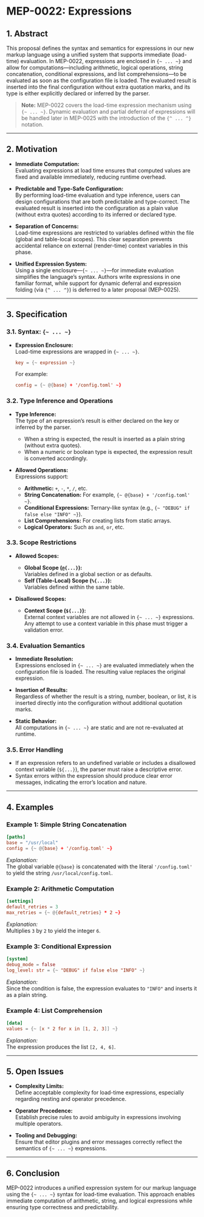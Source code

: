 # MEP-0022: Expressions

## 1. Abstract

This proposal defines the syntax and semantics for expressions in our new markup language using a unified system that supports immediate (load-time) evaluation. In MEP-0022, expressions are enclosed in `{~ ... ~}` and allow for computations—including arithmetic, logical operations, string concatenation, conditional expressions, and list comprehensions—to be evaluated as soon as the configuration file is loaded. The evaluated result is inserted into the final configuration without extra quotation marks, and its type is either explicitly declared or inferred by the parser.

> **Note:** MEP-0022 covers the load-time expression mechanism using `{~ ... ~}`. Dynamic evaluation and partial deferral of expressions will be handled later in MEP-0025 with the introduction of the `{^ ... ^}` notation.

---

## 2. Motivation

- **Immediate Computation:**  
  Evaluating expressions at load time ensures that computed values are fixed and available immediately, reducing runtime overhead.

- **Predictable and Type-Safe Configuration:**  
  By performing load-time evaluation and type inference, users can design configurations that are both predictable and type-correct. The evaluated result is inserted into the configuration as a plain value (without extra quotes) according to its inferred or declared type.

- **Separation of Concerns:**  
  Load-time expressions are restricted to variables defined within the file (global and table-local scopes). This clear separation prevents accidental reliance on external (render-time) context variables in this phase.

- **Unified Expression System:**  
  Using a single enclosure—`{~ ... ~}`—for immediate evaluation simplifies the language’s syntax. Authors write expressions in one familiar format, while support for dynamic deferral and expression folding (via `{^ ... ^}`) is deferred to a later proposal (MEP-0025).

---

## 3. Specification

### 3.1. Syntax: `{~ ... ~}`

- **Expression Enclosure:**  
  Load-time expressions are wrapped in `{~ ... ~}`.
  ```toml
  key = {~ expression ~}
  ```
  For example:
  ```toml
  config = {~ @{base} + '/config.toml' ~}
  ```

### 3.2. Type Inference and Operations

- **Type Inference:**  
  The type of an expression’s result is either declared on the key or inferred by the parser.  
  - When a string is expected, the result is inserted as a plain string (without extra quotes).
  - When a numeric or boolean type is expected, the expression result is converted accordingly.

- **Allowed Operations:**  
  Expressions support:
  - **Arithmetic:** `+`, `-`, `*`, `/`, etc.
  - **String Concatenation:** For example, `{~ @{base} + '/config.toml' ~}`.
  - **Conditional Expressions:** Ternary-like syntax (e.g., `{~ "DEBUG" if false else "INFO" ~}`).
  - **List Comprehensions:** For creating lists from static arrays.
  - **Logical Operators:** Such as `and`, `or`, etc.

### 3.3. Scope Restrictions

- **Allowed Scopes:**  
  - **Global Scope (`@{...}`):**  
    Variables defined in a global section or as defaults.
  - **Self (Table-Local) Scope (`%{...}`):**  
    Variables defined within the same table.
  
- **Disallowed Scopes:**  
  - **Context Scope (`${...}`):**  
    External context variables are not allowed in `{~ ... ~}` expressions. Any attempt to use a context variable in this phase must trigger a validation error.

### 3.4. Evaluation Semantics

- **Immediate Resolution:**  
  Expressions enclosed in `{~ ... ~}` are evaluated immediately when the configuration file is loaded. The resulting value replaces the original expression.

- **Insertion of Results:**  
  Regardless of whether the result is a string, number, boolean, or list, it is inserted directly into the configuration without additional quotation marks.

- **Static Behavior:**  
  All computations in `{~ ... ~}` are static and are not re-evaluated at runtime.

### 3.5. Error Handling

- If an expression refers to an undefined variable or includes a disallowed context variable (`${...}`), the parser must raise a descriptive error.
- Syntax errors within the expression should produce clear error messages, indicating the error’s location and nature.

---

## 4. Examples

### Example 1: Simple String Concatenation

```toml
[paths]
base = "/usr/local"
config = {~ @{base} + '/config.toml' ~}
```

*Explanation:*  
The global variable `@{base}` is concatenated with the literal `'/config.toml'` to yield the string `/usr/local/config.toml`.

### Example 2: Arithmetic Computation

```toml
[settings]
default_retries = 3
max_retries = {~ @{default_retries} * 2 ~}
```

*Explanation:*  
Multiplies `3` by `2` to yield the integer `6`.

### Example 3: Conditional Expression

```toml
[system]
debug_mode = false
log_level: str = {~ "DEBUG" if false else "INFO" ~}
```

*Explanation:*  
Since the condition is false, the expression evaluates to `"INFO"` and inserts it as a plain string.

### Example 4: List Comprehension

```toml
[data]
values = {~ [x * 2 for x in [1, 2, 3]] ~}
```

*Explanation:*  
The expression produces the list `[2, 4, 6]`.

---

## 5. Open Issues

- **Complexity Limits:**  
  Define acceptable complexity for load-time expressions, especially regarding nesting and operator precedence.
  
- **Operator Precedence:**  
  Establish precise rules to avoid ambiguity in expressions involving multiple operators.
  
- **Tooling and Debugging:**  
  Ensure that editor plugins and error messages correctly reflect the semantics of `{~ ... ~}` expressions.

---

## 6. Conclusion

MEP-0022 introduces a unified expression system for our markup language using the `{~ ... ~}` syntax for load-time evaluation. This approach enables immediate computation of arithmetic, string, and logical expressions while ensuring type correctness and predictability.

